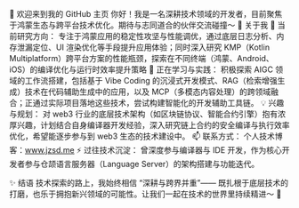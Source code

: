 👋 欢迎来到我的 GitHub 主页
你好！我是一名深耕技术领域的开发者，目前聚焦于鸿蒙生态与跨平台技术优化。期待与志同道合的伙伴交流碰撞～
🚀 关于我
🔭 当前研究方向：
专注于鸿蒙应用的稳定性攻坚与性能调优，通过底层日志分析、内存泄漏定位、UI 渲染优化等手段提升应用体验；同时深入研究 KMP（Kotlin Multiplatform）跨平台方案的性能瓶颈，探索在不同终端（鸿蒙、Android、iOS）的编译优化与运行时效率提升策略
🌱 正在学习与实践：
积极探索 AIGC 领域的工作流搭建，包括基于 Vibe Coding 的沉浸式开发模式、RAG（检索增强生成）技术在代码辅助生成中的应用，以及 MCP（多模态内容处理）的跨领域融合；正通过实际项目落地这些技术，尝试构建智能化的开发辅助工具链。
💡 兴趣与规划：
对 web3 行业的底层技术架构（如区块链协议、智能合约引擎）抱有浓厚兴趣，计划结合自身编译器开发经验，深入研究链上合约的安全编译与执行效率优化，希望能逐步参与到 web3 生态的技术建设中。
📫 联系方式：
个人技术博客：www.jzsd.me
⚡ 过往技术沉淀：
曾深度参与编译器与 IDE 开发，作为核心开发者参与仓颉语言服务器（Language Server）的架构搭建与功能迭代。
 
✨ 结语
技术探索的路上，我始终相信 “深耕与跨界并重”—— 既扎根于底层技术的打磨，也乐于拥抱新兴领域的可能性。让我们一起在技术的世界里持续精进～ 🌟

